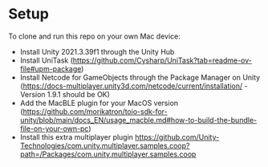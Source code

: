 # Setup
To clone and run this repo on your own Mac device:
- Install Unity 2021.3.39f1 through the Unity Hub
- Install UniTask (https://github.com/Cysharp/UniTask?tab=readme-ov-file#upm-package)
- Install Netcode for GameObjects through the Package Manager on Unity (https://docs-multiplayer.unity3d.com/netcode/current/installation/ - Version 1.9.1 should be OK)
- Add the MacBLE plugin for your MacOS version (https://github.com/morikatron/toio-sdk-for-unity/blob/main/docs_EN/usage_macble.md#how-to-build-the-bundle-file-on-your-own-pc)
- Install this extra multiplayer plugin https://github.com/Unity-Technologies/com.unity.multiplayer.samples.coop?path=/Packages/com.unity.multiplayer.samples.coop

